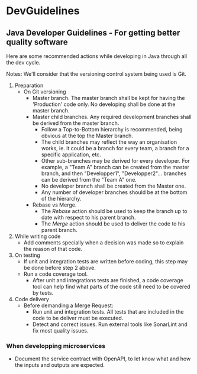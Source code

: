 # DevGuidelines
## Java Developer Guidelines - For getting better quality software

Here are some recommended actions while developing in Java through all the dev cycle.

Notes: We'll consider that the versioning control system being used is Git.

1. Preparation
   * On Git versioning
     * Master branch.
       The master branch shall be kept for having the 'Production' code only.
       No developing shall be done at the master branch.       
     * Master child branches.
       Any required development branches shall be derived from the master branch.
       * Follow a Top-to-Bottom hierarchy is recommended, being obvious at the top the Master branch.
       * The child branches may reflect the way an organisation works, ie. it could be a branch for every team, a branch for a specific application, etc.
       * Other sub-branches may be derived for every developer. For example, a "Team A" branch can be created from the master branch, and then "Developper1", "Developper2"... branches can be derived from the "Team A" one.
       * No developer branch shall be created from the Master one.
       * Any number of developer branches should be at the bottom of the hierarchy.
     * Rebase vs Merge.
         * The *Rebase* action should be used to keep the branch up to date with respect to his parent branch.
         * The *Merge* action should be used to deliver the code to his parent branch.
2. While writing code
   * Add comments specially when a decision was made so to explain the reason of that code.
3. On testing
   * If unit and integration tests are written before coding, this step may be done before step 2 above.
   * Run a code coverage tool.
     * After unit and integrations tests are finished, a code coverage tool can help find what parts of the code still need to be covered by tests.
4. Code delivery
   * Before demanding a Merge Request:
     * Run unit and integration tests. All tests that are included in the code to be deliver must be executed.
     * Detect and correct issues. Run external tools like SonarLint and fix most quality issues.

### When developping microservices
* Document the service contract with OpenAPI, to let know what and how the inputs and outputs are expected.
     
